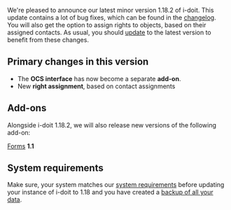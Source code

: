 We're pleased to announce our latest minor version 1.18.2 of i-doit. This update contains a lot of bug fixes, which can be found in the [changelog](../../changelogs/changelog-1.18.x/changelog-1.18.2.md). You will also get the option to assign rights to objects, based on their assigned contacts. As usual, you should [update](../../../maintenance-and-operation/update.md) to the latest version to benefit from these changes.

Primary changes in this version
-------------------------------

*   The **OCS interface** has now become a separate **add-on**.
*   New **right assignment**, based on contact assignments

Add-ons
-------

Alongside i-doit 1.18.2, we will also release new versions of the following add-on:

[Forms](../../../i-doit-pro-add-ons/forms/index.md) **1.1**

System requirements
-------------------

Make sure, your system matches our [system requirements](../../../installation/system-requirements.md) before updating your instance of i-doit to 1.18 and you have created a [backup of all your data](../../../maintenance-and-operation/backup-and-recovery/backup-script-for-data-and-files.md).
